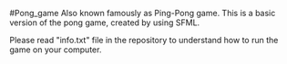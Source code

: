 #Pong_game
Also known famously as Ping-Pong game.
This is a basic version of the pong game, created by using SFML.

Please read "info.txt" file in the repository to understand how to run the game on your computer.

